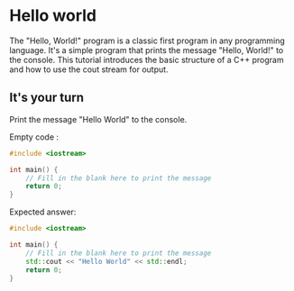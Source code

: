 # Hello world

The "Hello, World!" program is a classic first program in any programming language. It's a simple program that prints the message "Hello, World!" to the console. This tutorial introduces the basic structure of a C++ program and how to use the cout stream for output.

## It's your turn 

Print the message "Hello World" to the console.

Empty code : 
```cpp
#include <iostream>

int main() {
    // Fill in the blank here to print the message
    return 0;
}
```

Expected answer: 
```cpp
#include <iostream>

int main() {
    // Fill in the blank here to print the message
    std::cout << "Hello World" << std::endl;
    return 0;
}
```

